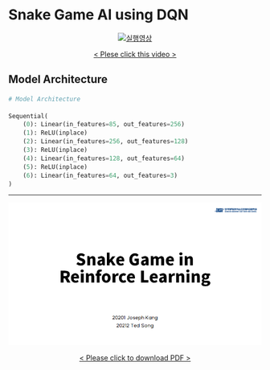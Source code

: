 # Snake Game AI using DQN

<div align="center">

[![실행영상](http://img.youtube.com/vi/a2BI2aOCGrs/0.jpg)](http://www.youtube.com/watch?v=a2BI2aOCGrs "Snake Game in DQN")

[< Plese click this video >](http://www.youtube.com/watch?v=a2BI2aOCGrs)

</div>

## Model Architecture

```Python
# Model Architecture

Sequential(
    (0): Linear(in_features=85, out_features=256)
    (1): ReLU(inplace)
    (2): Linear(in_features=256, out_features=128)
    (3): ReLU(inplace)
    (4): Linear(in_features=128, out_features=64)
    (5): ReLU(inplace)
    (6): Linear(in_features=64, out_features=3)
)
```

---

<div align="center">

[![PDF 썸네일](./pdf-thumbnail.png)](./main.pdf "Download File")

[< Please click to download PDF >](./main.pdf)

</div>
